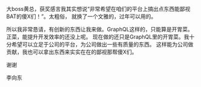 大boss黄总，获奖感言我其实想说“非常希望在咱们的平台上搞出点东西能鄙视BAT的傻X们！”。太粗俗，
就换了一个文雅的，过年可以用的。

所以我非常恳请，有创新的东西让我来做。GraphQL这样的，只能算是开胃菜。正菜，能提升开发效率的还没上呢。
现在做的还只是GraphQL里的开胃菜。我十分希望可以立足于公司的平台，为公司做出一些有质量的东西。
这样能为公司做贡献，我也可以拿出东西来实实在在的鄙视那帮傻X们。

谢谢

李向东
